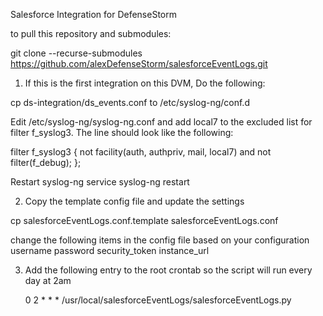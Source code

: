 Salesforce Integration for DefenseStorm

to pull this repository and submodules:

git clone --recurse-submodules https://github.com/alexDefenseStorm/salesforceEventLogs.git

1. If this is the first integration on this DVM, Do the following:

  cp ds-integration/ds_events.conf to /etc/syslog-ng/conf.d

  Edit /etc/syslog-ng/syslog-ng.conf and add local7 to the excluded list for filter f_syslog3.  The line should look like the following:

  filter f_syslog3 { not facility(auth, authpriv, mail, local7) and not filter(f_debug); };

  Restart syslog-ng
    service syslog-ng restart

2. Copy the template config file and update the settings

  cp salesforceEventLogs.conf.template salesforceEventLogs.conf

  change the following items in the config file based on your configuration
      username
      password
      security_token
      instance_url

3. Add the following entry to the root crontab so the script will run every
   day at 2am

   0 2 * * * /usr/local/salesforceEventLogs/salesforceEventLogs.py
